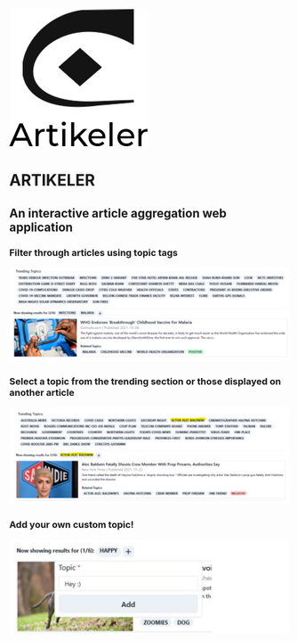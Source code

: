 ![Artikeler Logo, made by me!](/client/src/img/logo.png)

# ARTIKELER

## An interactive article aggregation web application

### Filter through articles using topic tags

![Filtering articles by using "mararia" and "infections" as keywords.](/client/src/img/markdown/example0.png)

### Select a topic from the trending section or those displayed on another article

![Selecting "Alec Baldwin" from the trending section.](/client/src/img/markdown/example2.png)

### Add your own custom topic!

![Adding an example custom topic called "Hi! :)"](/client/src/img/markdown/example3.png)
